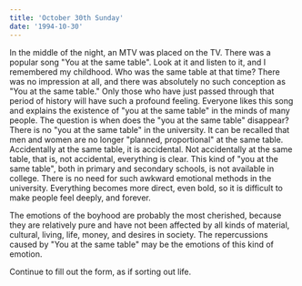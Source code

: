 ```yaml
---
title: 'October 30th Sunday'
date: '1994-10-30'
---
```


In the middle of the night, an MTV was placed on the TV. There was a popular song "You at the same table". Look at it and listen to it, and I remembered my childhood. Who was the same table at that time? There was no impression at all, and there was absolutely no such conception as "You at the same table." Only those who have just passed through that period of history will have such a profound feeling. Everyone likes this song and explains the existence of "you at the same table" in the minds of many people. The question is when does the "you at the same table" disappear? There is no "you at the same table" in the university. It can be recalled that men and women are no longer "planned, proportional" at the same table. Accidentally at the same table, it is accidental. Not accidentally at the same table, that is, not accidental, everything is clear. This kind of "you at the same table", both in primary and secondary schools, is not available in college. There is no need for such awkward emotional methods in the university. Everything becomes more direct, even bold, so it is difficult to make people feel deeply, and forever.

The emotions of the boyhood are probably the most cherished, because they are relatively pure and have not been affected by all kinds of material, cultural, living, life, money, and desires in society. The repercussions caused by "You at the same table" may be the emotions of this kind of emotion.

Continue to fill out the form, as if sorting out life.

